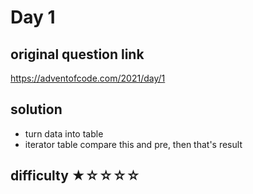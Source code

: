# Day 1
## original question link
https://adventofcode.com/2021/day/1
## solution
- turn data into table
- iterator table compare this and pre, then that's result
## difficulty  ★☆☆☆☆